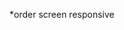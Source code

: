 <!-- *Navbar auto close feature  -->
<!-- *New Arrivals,Featured Products,Most Popular,Best Selling Products slide polish design  -->
<!-- *EXPERIENCE OUR STORE set a defalt any vedio part and also show play button   -->
<!-- *Fliter on product catagorie page and brand not perfect show in mobile 
screen  -->
<!-- *Login screen responsive  -->
*order screen responsive